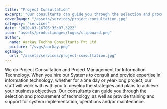 ```yaml
---
title: "Project Consultation"
excerpt: "Our consultants can guide you through the selection and procurement of technology, as well as provide training and support for system implementation, operations and/or maintenance."
coverImage: "/assets/services/project-consultation.jpg"
category: "services"
date: "2020-03-16T05:35:07.322Z"
icon: "assets/productimages/logos/clipboard.png"
author:
  name: Aarkay Techno Consultants Pvt Ltd
  picture: "/svgs/aarkay.png"
ogImage:
  url: "/assets/services/project-consultation.jpg"
---
```


We do Project Consultation and Project Management for Information Technology. When you hire our Systems to consult and provide expertise in information technology, whether for a one day or year-long project, our staff will work with with you to develop the strategies and plans to achieve your business objectives. Our consultants can guide you through the selection and procurement of technology, as well as provide training and support for system implementation, operations and/or maintenance.
